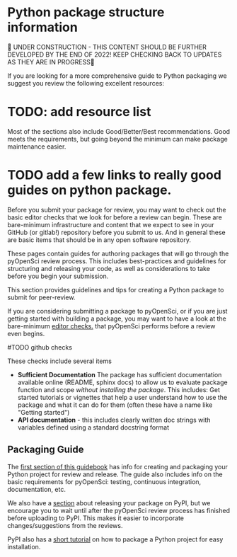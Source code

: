 # Python package structure information 

🚧 UNDER CONSTRUCTION - THIS CONTENT SHOULD BE FURTHER DEVELOPED BY THE END OF 2022! KEEP CHECKING BACK TO UPDATES AS THEY ARE IN PROGRESS🚧

If you are looking for a more comprehensive guide to Python packaging we suggest 
you review the following excellent resources:

# TODO: add resource list 


Most of the sections also include Good/Better/Best recommendations.
Good meets the requirements, but going beyond the minimum can make package maintenance easier.


# TODO add a few links to really good guides on python package. 

Before you submit your package for review, you may want to check out the 
basic editor checks that we look for before a review can begin. These are bare-minimum 
infrastructure and content that we expect to see in your GitHub (or gitlab!)
repository before you submit to us. And in general these are basic items
that should be in any open software repository. 

These pages contain guides for authoring packages that will go through the
pyOpenSci review process. This includes best-practices and guidelines for structuring
and releasing your code, as well as considerations to take before you begin your
submission.





This section provides guidelines and tips for creating a Python package to 
submit for peer-review.

If you are considering submitting a package to pyOpenSci, or if you are just 
getting started with building a package, you may want to have a look at the 
bare-minimum [editor checks.](open-source-software-submissions/editor-in-chief-guide.html#editor-checklist-copy-template-below-to-use-in-the-issue) that pyOpenSci
performs before a review even begins. 

#TODO github checks 

These checks include several items

- **Sufficient Documentation** The package has sufficient documentation available online (README, sphinx docs) to allow us to evaluate package function and scope *without installing the package*. This includes:
  Get started tutorials or vignettes that help a user understand how to use the package and what it can do for them (often these have a name like "Getting started")
- **API documentation** - this includes clearly written doc strings with variables defined using a standard docstring format


## Packaging Guide

The [first section of this guidebook](overview) has info for creating and packaging your
Python project for review and release. The guide also includes info on the basic
requirements for pyOpenSci: testing, continuous integration, documentation, etc.

We also have a [section](release) about releasing your package on PyPI, but we encourage
you to wait until after the pyOpenSci review process has finished before uploading to
PyPI. This makes it easier to incorporate changes/suggestions from the reviews.

PyPI also has a [short tutorial](https://packaging.python.org/tutorials/packaging-projects/)
on how to package a Python project for easy installation.


